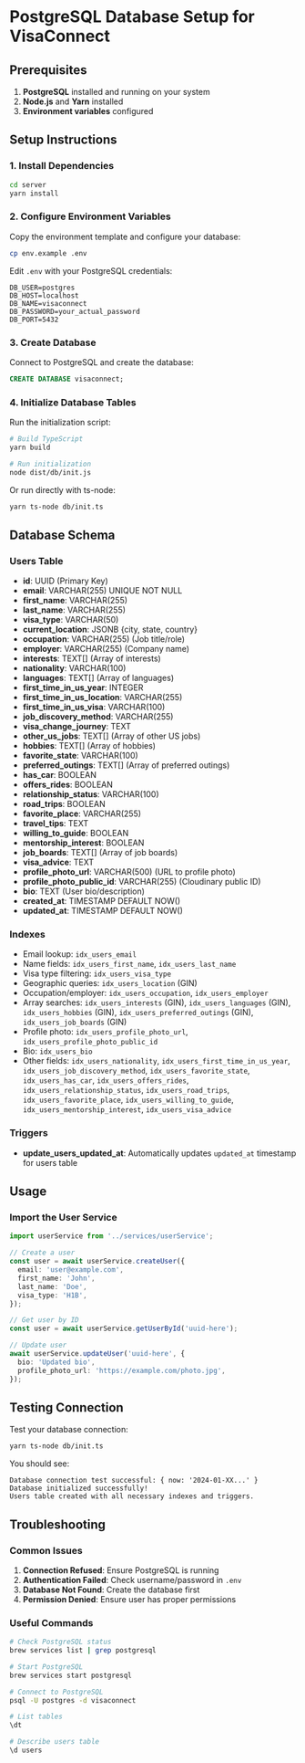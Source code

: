 # PostgreSQL Database Setup for VisaConnect

## Prerequisites

1. **PostgreSQL** installed and running on your system
2. **Node.js** and **Yarn** installed
3. **Environment variables** configured

## Setup Instructions

### 1. Install Dependencies

```bash
cd server
yarn install
```

### 2. Configure Environment Variables

Copy the environment template and configure your database:

```bash
cp env.example .env
```

Edit `.env` with your PostgreSQL credentials:

```env
DB_USER=postgres
DB_HOST=localhost
DB_NAME=visaconnect
DB_PASSWORD=your_actual_password
DB_PORT=5432
```

### 3. Create Database

Connect to PostgreSQL and create the database:

```sql
CREATE DATABASE visaconnect;
```

### 4. Initialize Database Tables

Run the initialization script:

```bash
# Build TypeScript
yarn build

# Run initialization
node dist/db/init.js
```

Or run directly with ts-node:

```bash
yarn ts-node db/init.ts
```

## Database Schema

### Users Table

- **id**: UUID (Primary Key)
- **email**: VARCHAR(255) UNIQUE NOT NULL
- **first_name**: VARCHAR(255)
- **last_name**: VARCHAR(255)
- **visa_type**: VARCHAR(50)
- **current_location**: JSONB {city, state, country}
- **occupation**: VARCHAR(255) (Job title/role)
- **employer**: VARCHAR(255) (Company name)
- **interests**: TEXT[] (Array of interests)
- **nationality**: VARCHAR(100)
- **languages**: TEXT[] (Array of languages)
- **first_time_in_us_year**: INTEGER
- **first_time_in_us_location**: VARCHAR(255)
- **first_time_in_us_visa**: VARCHAR(100)
- **job_discovery_method**: VARCHAR(255)
- **visa_change_journey**: TEXT
- **other_us_jobs**: TEXT[] (Array of other US jobs)
- **hobbies**: TEXT[] (Array of hobbies)
- **favorite_state**: VARCHAR(100)
- **preferred_outings**: TEXT[] (Array of preferred outings)
- **has_car**: BOOLEAN
- **offers_rides**: BOOLEAN
- **relationship_status**: VARCHAR(100)
- **road_trips**: BOOLEAN
- **favorite_place**: VARCHAR(255)
- **travel_tips**: TEXT
- **willing_to_guide**: BOOLEAN
- **mentorship_interest**: BOOLEAN
- **job_boards**: TEXT[] (Array of job boards)
- **visa_advice**: TEXT
- **profile_photo_url**: VARCHAR(500) (URL to profile photo)
- **profile_photo_public_id**: VARCHAR(255) (Cloudinary public ID)
- **bio**: TEXT (User bio/description)
- **created_at**: TIMESTAMP DEFAULT NOW()
- **updated_at**: TIMESTAMP DEFAULT NOW()

### Indexes

- Email lookup: `idx_users_email`
- Name fields: `idx_users_first_name`, `idx_users_last_name`
- Visa type filtering: `idx_users_visa_type`
- Geographic queries: `idx_users_location` (GIN)
- Occupation/employer: `idx_users_occupation`, `idx_users_employer`
- Array searches: `idx_users_interests` (GIN), `idx_users_languages` (GIN), `idx_users_hobbies` (GIN), `idx_users_preferred_outings` (GIN), `idx_users_job_boards` (GIN)
- Profile photo: `idx_users_profile_photo_url`, `idx_users_profile_photo_public_id`
- Bio: `idx_users_bio`
- Other fields: `idx_users_nationality`, `idx_users_first_time_in_us_year`, `idx_users_job_discovery_method`, `idx_users_favorite_state`, `idx_users_has_car`, `idx_users_offers_rides`, `idx_users_relationship_status`, `idx_users_road_trips`, `idx_users_favorite_place`, `idx_users_willing_to_guide`, `idx_users_mentorship_interest`, `idx_users_visa_advice`

### Triggers

- **update_users_updated_at**: Automatically updates `updated_at` timestamp for users table

## Usage

### Import the User Service

```typescript
import userService from '../services/userService';

// Create a user
const user = await userService.createUser({
  email: 'user@example.com',
  first_name: 'John',
  last_name: 'Doe',
  visa_type: 'H1B',
});

// Get user by ID
const user = await userService.getUserById('uuid-here');

// Update user
await userService.updateUser('uuid-here', {
  bio: 'Updated bio',
  profile_photo_url: 'https://example.com/photo.jpg',
});
```

## Testing Connection

Test your database connection:

```bash
yarn ts-node db/init.ts
```

You should see:

```
Database connection test successful: { now: '2024-01-XX...' }
Database initialized successfully!
Users table created with all necessary indexes and triggers.
```

## Troubleshooting

### Common Issues

1. **Connection Refused**: Ensure PostgreSQL is running
2. **Authentication Failed**: Check username/password in `.env`
3. **Database Not Found**: Create the database first
4. **Permission Denied**: Ensure user has proper permissions

### Useful Commands

```bash
# Check PostgreSQL status
brew services list | grep postgresql

# Start PostgreSQL
brew services start postgresql

# Connect to PostgreSQL
psql -U postgres -d visaconnect

# List tables
\dt

# Describe users table
\d users
```
